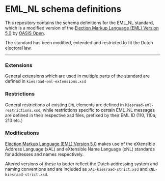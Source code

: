# EML_NL schema definitions
This repository contains the schema definitions for the EML_NL standard, which is a modified version of the [Election Markup Language (EML) Version 5.0](https://docs.oasis-open.org/election/eml/v5.0/EML-Schema-Descriptions-v5.0.html) by [OASIS Open](https://www.oasis-open.org/).

The standard has been modified, extended and restricted to fit the Dutch electoral law.

---
### Extensions
General extensions which are used in multiple parts of the standard are defined in `kiesraad-eml-extensions.xsd`

### Restrictions
General restrictions of existing `EML` elements are defined in `kiesraad-eml-restrictions.xsd`, while restrictions specific to certain EML_NL messages are defined in their respective xsd files, prefixed by their EML ID (110, 110a, 210 etc.)

### Modifications
[Election Markup Language (EML) Version 5.0](https://docs.oasis-open.org/election/eml/v5.0/EML-Schema-Descriptions-v5.0.html) makes use of the eXtensible Address Language (xAL) and eXtensible Name Language (xNL) standards for addresses and names respectively.

Altered versions of these to better reflect the Dutch addressing system and naming conventions and are included as `xAL-kiesraad-strict.xsd` and `xNL-kiesraad-strict.xsd`.